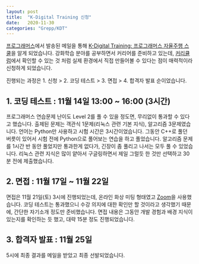 ```yaml
---
layout: post
title:  "K-Digital Training 신청"
date:   2020-11-30
categories: "Grepp/KDT"
---
```


[프로그래머스](https://programmers.co.kr)에서 발송된 메일을 통해 [K-Digital Training: 프로그래머스 자율주행 스쿨](https://programmers.co.kr/learn/courses/10822)을 알게 되었습니다.
강화학습 분야를 공부하면서 커리어를 준비하고 있는데, [커리큘럼](https://www.notion.so/b6780d9a21724e58b267f6f97c06fb32)에서 확인할 수 있는 것 처럼 실제 환경에서 직접 만들어볼 수 있다는 점이 매력적이라 신청하게 되었습니다.

진행되는 과정은 1. 신청 > 2. 코딩 테스트 > 3. 면접 > 4. 합격자 발표 순이었습니다.


## 1. 코딩 테스트 : 11월 14일 13:00 ~ 16:00 (3시간)

프로그래머스 연습문제 난이도 Level 2를 풀 수 있을 정도면, 무리없이 통과할 수 있다고 했습니다.
출제된 문제는 객관식 1문제(리눅스 관련 기본 지식), 알고리즘 3문제였습니다. 언어는 Python만 사용하고 시험 시간은 3시간이었습니다.
그동안 C++로 풀던 버릇이 있어서 시험 전에 Python으로 풀어보는 연습을 하고 풀었습니다.
알고리즘 문제를 1시간 반 동안 풀었지만 통과한게 없다가, 긴장이 좀 풀리고 나서는 모두 풀 수 있었습니다.
리눅스 관련 지식은 많이 얕아서 구글링하면서 제일 그럴듯 한 것만 선택하고 30분 전에 제출했습니다.


## 2. 면접 : 11월 17일 ~ 11월 22일

면접은 11월 21일(토) 3시에 진행되었는데, 온라인 화상 미팅 형태였고 [Zoom](https://zoom.us)을 사용했습니다.
코딩 테스트는 통과했으니 수강 의지에 대한 확인만 할 것이라고 생각했기 때문에, 간단한 자기소개 정도만 준비했습니다.
면접 내용은 그동안 개발 경험과 배경 지식이 있는지를 확인하는 듯 했고, 대략 15분 정도 진행되었습니다.

## 3. 합격자 발표 : 11월 25일

5시에 최종 결과를 메일을 받았고 최종 선발되었습니다.
